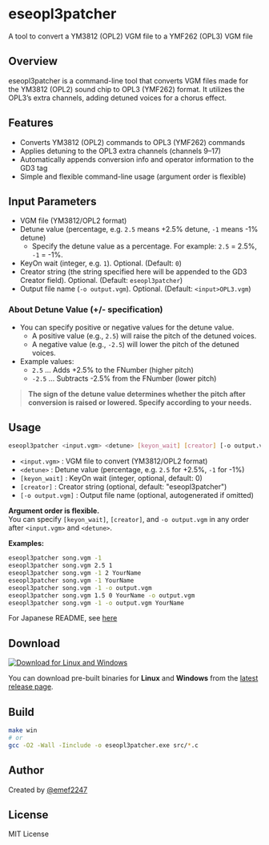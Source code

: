 # eseopl3patcher

A tool to convert a YM3812 (OPL2) VGM file to a YMF262 (OPL3) VGM file

## Overview

eseopl3patcher is a command-line tool that converts VGM files made for the YM3812 (OPL2) sound chip to OPL3 (YMF262) format. It utilizes the OPL3’s extra channels, adding detuned voices for a chorus effect.

## Features

- Converts YM3812 (OPL2) commands to OPL3 (YMF262) commands
- Applies detuning to the OPL3 extra channels (channels 9–17)
- Automatically appends conversion info and operator information to the GD3 tag
- Simple and flexible command-line usage (argument order is flexible)

## Input Parameters

- VGM file (YM3812/OPL2 format)
- Detune value (percentage, e.g. `2.5` means +2.5% detune, `-1` means -1% detune)
    - Specify the detune value as a percentage. For example: `2.5` = 2.5%, `-1` = -1%.
- KeyOn wait (integer, e.g. `1`). Optional. (Default: `0`)
- Creator string (the string specified here will be appended to the GD3 Creator field). Optional. (Default: `eseopl3patcher`)
- Output file name (`-o output.vgm`). Optional. (Default: `<input>OPL3.vgm`)

### About Detune Value (+/- specification)

- You can specify positive or negative values for the detune value.
    - A positive value (e.g., `2.5`) will raise the pitch of the detuned voices.
    - A negative value (e.g., `-2.5`) will lower the pitch of the detuned voices.
- Example values:
    - `2.5` … Adds +2.5% to the FNumber (higher pitch)
    - `-2.5` … Subtracts -2.5% from the FNumber (lower pitch)

> **The sign of the detune value determines whether the pitch after conversion is raised or lowered. Specify according to your needs.**

## Usage

```sh
eseopl3patcher <input.vgm> <detune> [keyon_wait] [creator] [-o output.vgm]
```

- `<input.vgm>` : VGM file to convert (YM3812/OPL2 format)
- `<detune>` : Detune value (percentage, e.g. `2.5` for +2.5%, `-1` for -1%)
- `[keyon_wait]` : KeyOn wait (integer, optional, default: 0)
- `[creator]` : Creator string (optional, default: "eseopl3patcher")
- `[-o output.vgm]` : Output file name (optional, autogenerated if omitted)

**Argument order is flexible.**  
You can specify `[keyon_wait]`, `[creator]`, and `-o output.vgm` in any order after `<input.vgm>` and `<detune>`.

**Examples:**
```sh
eseopl3patcher song.vgm -1
eseopl3patcher song.vgm 2.5 1
eseopl3patcher song.vgm -1 2 YourName
eseopl3patcher song.vgm -1 YourName
eseopl3patcher song.vgm -1 -o output.vgm
eseopl3patcher song.vgm 1.5 0 YourName -o output.vgm
eseopl3patcher song.vgm -1 -o output.vgm YourName
```

For Japanese README, see [here](https://github.com/emef2247/eseopl3patcher/blob/main/README.ja.md#使い方)

## Download

[![Download for Linux and Windows](https://img.shields.io/github/v/release/emef2247/eseopl3patcher?label=Download%20latest%20release)](https://github.com/emef2247/eseopl3patcher/releases/latest)

You can download pre-built binaries for **Linux** and **Windows** from the [latest release page](https://github.com/emef2247/eseopl3patcher/releases/latest).

## Build

```sh
make win
# or
gcc -O2 -Wall -Iinclude -o eseopl3patcher.exe src/*.c
```

## Author

Created by [@emef2247](https://github.com/emef2247)

## License

MIT License
